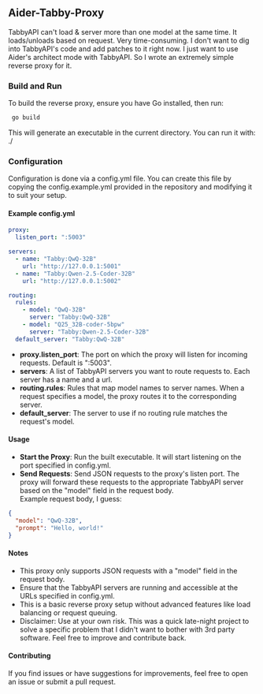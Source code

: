 ## Aider-Tabby-Proxy

TabbyAPI can't load & server more than one model at the same time. It loads/unloads based on request. Very time-consuming.
I don't want to dig into TabbyAPI's code and add patches to it right now.
I just want to use Aider's architect mode with TabbyAPI. So I wrote an extremely simple reverse proxy for it.


### Build and Run                                  
To build the reverse proxy, ensure you have Go installed, then run:
```bash
 go build
```

This will generate an executable in the current directory. You can run it with:
./<aider-proxy>


### Configuration                                  

Configuration is done via a config.yml file. You can create this file by copying the config.example.yml provided in the repository and modifying it to suit your setup.

#### Example config.yml                               
```yaml
proxy:
  listen_port: ":5003"

servers:
  - name: "Tabby:QwQ-32B"
    url: "http://127.0.0.1:5001"
  - name: "Tabby:Qwen-2.5-Coder-32B"
    url: "http://127.0.0.1:5002"

routing:
  rules:
    - model: "QwQ-32B"
      server: "Tabby:QwQ-32B"
    - model: "Q25_32B-coder-5bpw"
      server: "Tabby:Qwen-2.5-Coder-32B"
  default_server: "Tabby:QwQ-32B"
```
- **proxy.listen_port**: The port on which the proxy will listen for incoming requests. Default is ":5003".                                                
- **servers**: A list of TabbyAPI servers you want to route requests to. Each server has a name and a url.                                                 
- **routing.rules**: Rules that map model names to server names. When a request specifies a model, the proxy routes it to the corresponding server.          
- **default_server**: The server to use if no routing rule matches the request's model.

#### Usage                                      
-  **Start the Proxy**: Run the built executable. It will start listening on the port specified in config.yml.                                                
- **Send Requests**: Send JSON requests to the proxy's listen port. The proxy will forward these requests to the appropriate TabbyAPI server based on the "model" field in the request body.                                           
Example request body, I guess:
```json
{
  "model": "QwQ-32B",
  "prompt": "Hello, world!"
}   
```                                                                        
#### Notes                                      

- This proxy only supports JSON requests with a "model" field in the request body.                                                                        
- Ensure that the TabbyAPI servers are running and accessible at the URLs specified in config.yml.                                                     
- This is a basic reverse proxy setup without advanced features like load balancing or request queuing.                                                
- Disclaimer: Use at your own risk. This was a quick late-night project to solve a specific problem that I didn't want to bother with 3rd party software. Feel free to improve and contribute back.

#### Contributing                                  
If you find issues or have suggestions for improvements, feel free to open an issue or submit a pull request.